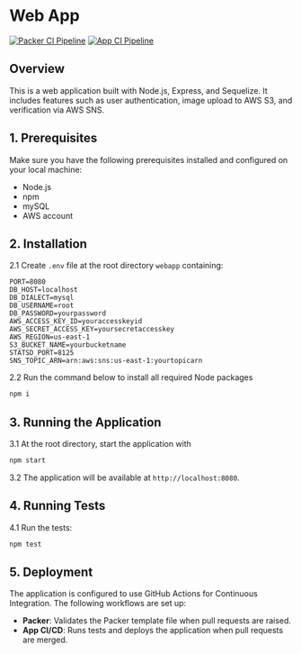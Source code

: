 # Web App

[![Packer CI Pipeline](https://github.com/csye6225-cloud-neu/webapp/actions/workflows/packer.yml/badge.svg)](https://github.com/csye6225-cloud-neu/webapp/actions/workflows/packer.yml)
[![App CI Pipeline](https://github.com/csye6225-cloud-neu/webapp/actions/workflows/app-ci.yml/badge.svg)](https://github.com/csye6225-cloud-neu/webapp/actions/workflows/app-ci.yml)

## Overview
This is a web application built with Node.js, Express, and Sequelize. It includes features such as user authentication, image upload to AWS S3, and verification via AWS SNS.

## 1. Prerequisites

Make sure you have the following prerequisites installed and configured on your local machine:
- Node.js
- npm
- mySQL
- AWS account

## 2. Installation

2.1 Create `.env` file at the root directory `webapp` containing:
```properties
PORT=8080
DB_HOST=localhost
DB_DIALECT=mysql
DB_USERNAME=root
DB_PASSWORD=yourpassword
AWS_ACCESS_KEY_ID=youraccesskeyid
AWS_SECRET_ACCESS_KEY=yoursecretaccesskey
AWS_REGION=us-east-1
S3_BUCKET_NAME=yourbucketname
STATSD_PORT=8125
SNS_TOPIC_ARN=arn:aws:sns:us-east-1:yourtopicarn
```
2.2 Run the command below to install all required Node packages
```sh
npm i
```

## 3. Running the Application
3.1 At the root directory, start the application with
```sh
npm start
```
3.2 The application will be available at `http://localhost:8080`.

## 4. Running Tests
4.1 Run the tests:
```sh
npm test
```

## 5. Deployment
The application is configured to use GitHub Actions for Continuous Integration. The following workflows are set up:
- **Packer**: Validates the Packer template file when pull requests are raised.
- **App CI/CD**: Runs tests and deploys the application when pull requests are merged.